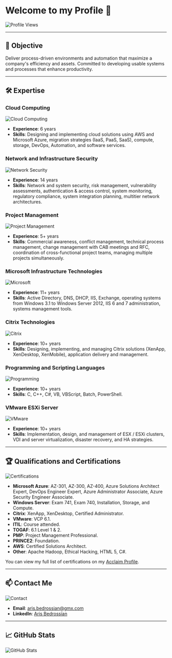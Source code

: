 # Welcome to my Profile 👋

![Profile Views](https://komarev.com/ghpvc/?username=ArisBedrossian&color=blue)

---

## 🎯 Objective
Deliver process-driven environments and automation that maximize a company's efficiency and assets. Committed to developing usable systems and processes that enhance productivity.

---

## 🛠️ Expertise

### Cloud Computing
![Cloud Computing](https://img.icons8.com/color/48/000000/cloud.png)
- **Experience**: 6 years
- **Skills**: Designing and implementing cloud solutions using AWS and Microsoft Azure, migration strategies (IaaS, PaaS, SaaS), compute, storage, DevOps, Automation, and software services.

### Network and Infrastructure Security
![Network Security](https://img.icons8.com/color/48/000000/lock.png)
- **Experience**: 14 years
- **Skills**: Network and system security, risk management, vulnerability assessments, authentication & access control, system monitoring, regulatory compliance, system integration planning, multitier network architectures.

### Project Management
![Project Management](https://img.icons8.com/color/48/000000/project-management.png)
- **Experience**: 5+ years
- **Skills**: Commercial awareness, conflict management, technical process management, change management with CAB meetings and RFC, coordination of cross-functional project teams, managing multiple projects simultaneously.

### Microsoft Infrastructure Technologies
![Microsoft](https://img.icons8.com/color/48/000000/microsoft.png)
- **Experience**: 11+ years
- **Skills**: Active Directory, DNS, DHCP, IIS, Exchange, operating systems from Windows 3.1 to Windows Server 2012, IIS 6 and 7 administration, systems management tools.

### Citrix Technologies
![Citrix](https://img.icons8.com/color/48/000000/citrix.png)
- **Experience**: 10+ years
- **Skills**: Designing, implementing, and managing Citrix solutions (XenApp, XenDesktop, XenMobile), application delivery and management.

### Programming and Scripting Languages
![Programming](https://img.icons8.com/color/48/000000/code.png)
- **Experience**: 10+ years
- **Skills**: C, C++, C#, VB, VBScript, Batch, PowerShell.

### VMware ESXi Server
![VMware](https://img.icons8.com/color/48/000000/vmware.png)
- **Experience**: 10+ years
- **Skills**: Implementation, design, and management of ESX / ESXi clusters, VDI and server virtualization, disaster recovery, and HA strategies.

---

## 🏆 Qualifications and Certifications
![Certifications](https://img.icons8.com/color/48/000000/certificate.png)
- **Microsoft Azure**: AZ-301, AZ-300, AZ-400, Azure Solutions Architect Expert, DevOps Engineer Expert, Azure Administrator Associate, Azure Security Engineer Associate.
- **Windows Server**: Exam 741, Exam 740, Installation, Storage, and Compute.
- **Citrix**: XenApp, XenDesktop, Certified Administrator.
- **VMware**: VCP 6.1.
- **ITIL**: Course attended.
- **TOGAF**: 6.1 Level 1 & 2.
- **PMP**: Project Management Professional.
- **PRINCE2**: Foundation.
- **AWS**: Certified Solutions Architect.
- **Other**: Apache Hadoop, Ethical Hacking, HTML 5, C#.

You can view my full list of certifications on my [Acclaim Profile](https://www.youracclaim.com/users/yourusername/badges).

---

## 📫 Contact Me
![Contact](https://img.icons8.com/color/48/000000/email.png)
- **Email**: [aris.bedrossian@gmx.com](mailto:aris.bedrossian@gmx.com)
- **LinkedIn**: [Aris Bedrossian](https://qa.linkedin.com/in/aris-bedrossian-3aa42317)

---

## 📈 GitHub Stats
![GitHub Stats](https://github-readme-stats.vercel.app/api?username=ArisBedrossian&show_icons=true&theme=radical)
